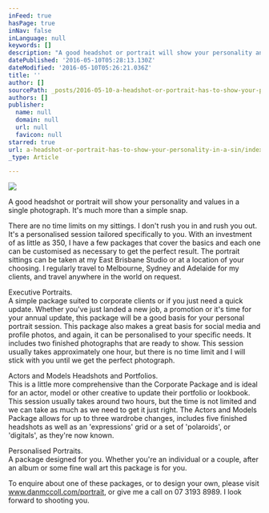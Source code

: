 ```yaml
---
inFeed: true
hasPage: true
inNav: false
inLanguage: null
keywords: []
description: "A good headshot or portrait will show your personality and values in a single photograph. It's much more than a simple snap. "
datePublished: '2016-05-10T05:28:13.130Z'
dateModified: '2016-05-10T05:26:21.036Z'
title: ''
author: []
sourcePath: _posts/2016-05-10-a-headshot-or-portrait-has-to-show-your-personality-in-a-sin.md
authors: []
publisher:
  name: null
  domain: null
  url: null
  favicon: null
starred: true
url: a-headshot-or-portrait-has-to-show-your-personality-in-a-sin/index.html
_type: Article

---
```

![](https://the-grid-user-content.s3-us-west-2.amazonaws.com/1e484833-fc22-456f-8bdf-eb859bcacebc.jpg)

A good headshot or portrait will show your personality and values in a single photograph. It's much more than a simple snap. 

There are no time limits on my sittings. I don't rush you in and rush you out. It's a personalised session tailored specifically to you. With an investment of as little as 350, I have a few packages that cover the basics and each one can be customised as necessary to get the perfect result. The portrait sittings can be taken at my East Brisbane Studio or at a location of your choosing. I regularly travel to Melbourne, Sydney and Adelaide for my clients, and travel anywhere in the world on request.

Executive Portraits.  
A simple package suited to corporate clients or if you just need a quick update. Whether you've just landed a new job, a promotion or it's time for your annual update, this package will be a good basis for your personal portrait session. This package also makes a great basis for social media and profile photos, and again, it can be personalised to your specific needs. It includes two finished photographs that are ready to show. This session usually takes approximately one hour, but there is no time limit and I will stick with you until we get the perfect photograph.

Actors and Models Headshots and Portfolios.  
This is a little more comprehensive than the Corporate Package and is ideal for an actor, model or other creative to update their portfolio or lookbook. This session usually takes around two hours, but the time is not limited and we can take as much as we need to get it just right. The Actors and Models Package allows for up to three wardrobe changes, includes five finished headshots as well as an 'expressions' grid or a set of 'polaroids', or 'digitals', as they're now known.

Personalised Portraits.  
A package designed for you. Whether you're an individual or a couple, after an album or some fine wall art this package is for you.

To enquire about one of these packages, or to design your own, please visit www.danmccoll.com/portrait, or give me a call on 07 3193 8989\. I look forward to shooting you.
